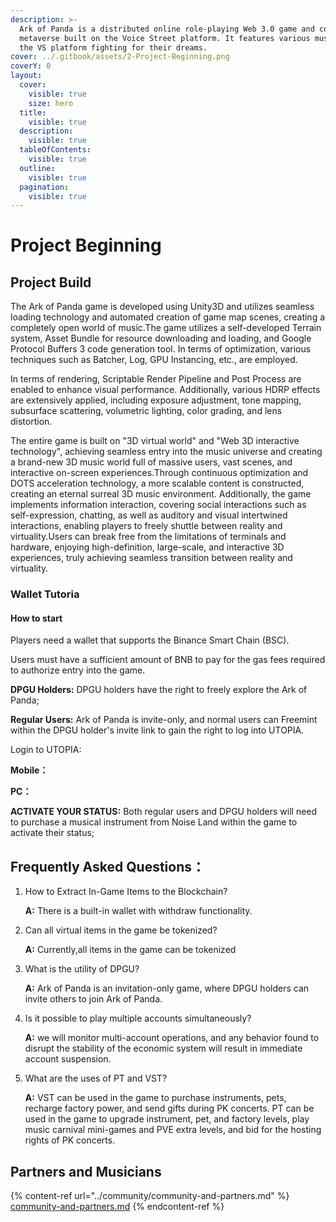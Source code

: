 ```yaml
---
description: >-
  Ark of Panda is a distributed online role-playing Web 3.0 game and community
  metaverse built on the Voice Street platform. It features various musicians on
  the VS platform fighting for their dreams.
cover: ../.gitbook/assets/2-Project-Beginning.png
coverY: 0
layout:
  cover:
    visible: true
    size: hero
  title:
    visible: true
  description:
    visible: true
  tableOfContents:
    visible: true
  outline:
    visible: true
  pagination:
    visible: true
---
```


# Project Beginning

## Project Build

The Ark of Panda game is developed using Unity3D and utilizes seamless loading technology and automated creation of game map scenes, creating a completely open world of music.The game utilizes a self-developed Terrain system, Asset Bundle for resource downloading and loading, and Google Protocol Buffers 3 code generation tool. In terms of optimization, various techniques such as Batcher, Log, GPU Instancing, etc., are employed.

&#x20;

In terms of rendering, Scriptable Render Pipeline and Post Process are enabled to enhance visual performance. Additionally, various HDRP effects are extensively applied, including exposure adjustment, tone mapping, subsurface scattering, volumetric lighting, color grading, and lens distortion.

&#x20;

The entire game is built on "3D virtual world" and "Web 3D interactive technology", achieving seamless entry into the music universe and creating a brand-new 3D music world full of massive users, vast scenes, and interactive on-screen experiences.Through continuous optimization and DOTS acceleration technology, a more scalable content is constructed, creating an eternal surreal 3D music environment. Additionally, the game implements information interaction, covering social interactions such as self-expression, chatting, as well as auditory and visual intertwined interactions, enabling players to freely shuttle between reality and virtuality.Users can break free from the limitations of terminals and hardware, enjoying high-definition, large-scale, and interactive 3D experiences, truly achieving seamless transition between reality and virtuality.

### Wallet Tutoria

#### How to start

Players need a wallet that supports the Binance Smart Chain (BSC).&#x20;

Users must have a sufficient amount of BNB to pay for the gas fees required to authorize entry into the game.

**DPGU Holders:** DPGU holders have the right to freely explore the Ark of Panda;

**Regular Users:** Ark of Panda is invite-only, and normal users can Freemint within the DPGU holder's invite link to gain the right to log into UTOPIA.

Login to UTOPIA:&#x20;

&#x20;      **Mobile：**

&#x20;      **PC：**

**ACTIVATE YOUR STATUS:** Both regular users and DPGU holders will need to purchase a musical instrument from Noise Land within the game to activate their status;

## Frequently Asked Questions：

1.  How to Extract In-Game Items to the Blockchain?

    **A:** There is a built-in wallet with withdraw functionality.
2.  Can all virtual items in the game be tokenized?

    **A:** Currently,all items in the game can be tokenized
3.  What is the utility of DPGU?

    **A:** Ark of Panda is an invitation-only game, where DPGU holders can invite others to join Ark of Panda.
4.  Is it possible to play multiple accounts simultaneously?

    **A:** we will monitor multi-account operations, and any behavior found to disrupt the stability of the economic system will result in immediate account suspension.
5.  What are the uses of PT and VST?

    **A:** VST can be used in the game to purchase instruments, pets, recharge factory power, and send gifts during PK concerts. PT can be used in the game to upgrade instrument, pet, and factory levels, play music carnival mini-games and PVE extra levels, and bid for the hosting rights of PK concerts.

## Partners and Musicians

{% content-ref url="../community/community-and-partners.md" %}
[community-and-partners.md](../community/community-and-partners.md)
{% endcontent-ref %}

